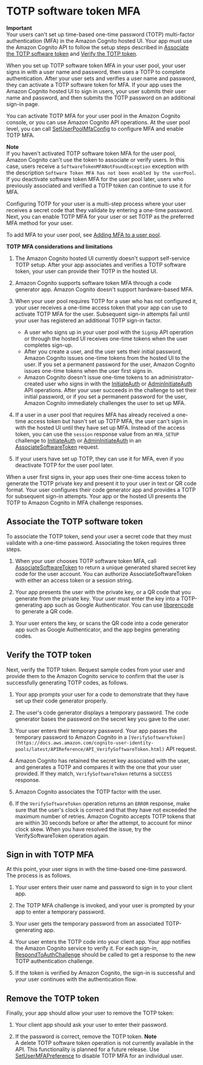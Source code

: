 # TOTP software token MFA<a name="user-pool-settings-mfa-totp"></a>

**Important**  
Your users can't set up time\-based one\-time password \(TOTP\) multi\-factor authentication \(MFA\) in the Amazon Cognito hosted UI\. Your app must use the Amazon Cognito API to follow the setup steps described in [Associate the TOTP software token](#user-pool-settings-mfa-totp-associate-token) and [Verify the TOTP token](#user-pool-settings-mfa-totp-verification)\. 

When you set up TOTP software token MFA in your user pool, your user signs in with a user name and password, then uses a TOTP to complete authentication\. After your user sets and verifies a user name and password, they can activate a TOTP software token for MFA\. If your app uses the Amazon Cognito hosted UI to sign in users, your user submits their user name and password, and then submits the TOTP password on an additional sign\-in page\.

You can activate TOTP MFA for your user pool in the Amazon Cognito console, or you can use Amazon Cognito API operations\. At the user pool level, you can call [SetUserPoolMfaConfig](https://docs.aws.amazon.com/cognito-user-identity-pools/latest/APIReference/API_SetUserPoolMfaConfig.html) to configure MFA and enable TOTP MFA\.

**Note**  
If you haven't activated TOTP software token MFA for the user pool, Amazon Cognito can't use the token to associate or verify users\. In this case, users receive a `SoftwareTokenMFANotFoundException` exception with the description `Software Token MFA has not been enabled by the userPool`\. If you deactivate software token MFA for the user pool later, users who previously associated and verified a TOTP token can continue to use it for MFA\.

Configuring TOTP for your user is a multi\-step process where your user receives a secret code that they validate by entering a one\-time password\. Next, you can enable TOTP MFA for your user or set TOTP as the preferred MFA method for your user\. 

To add MFA to your user pool, see [Adding MFA to a user pool](user-pool-settings-mfa.md)\.

**TOTP MFA considerations and limitations**

1. The Amazon Cognito hosted UI currently doesn't support self\-service TOTP setup\. After your app associates and verifies a TOTP software token, your user can provide their TOTP in the hosted UI\.

1. Amazon Cognito supports software token MFA through a code generator app\. Amazon Cognito doesn't support hardware\-based MFA\.

1. When your user pool requires TOTP for a user who has not configured it, your user receives a one\-time access token that your app can use to activate TOTP MFA for the user\. Subsequent sign\-in attempts fail until your user has registered an additional TOTP sign\-in factor\.
   + A user who signs up in your user pool with the `SignUp` API operation or through the hosted UI receives one\-time tokens when the user completes sign\-up\.
   + After you create a user, and the user sets their initial password, Amazon Cognito issues one\-time tokens from the hosted UI to the user\. If you set a permanent password for the user, Amazon Cognito issues one\-time tokens when the user first signs in\.
   + Amazon Cognito doesn't issue one\-time tokens to an administrator\-created user who signs in with the [InitiateAuth](https://docs.aws.amazon.com/cognito-user-identity-pools/latest/APIReference/API_InitiateAuth.html) or [AdminInitiateAuth](https://docs.aws.amazon.com/cognito-user-identity-pools/latest/APIReference/API_AdminInitiateAuth.html) API operations\. After your user succeeds in the challenge to set their initial password, or if you set a permanent password for the user, Amazon Cognito immediately challenges the user to set up MFA\.

1. If a user in a user pool that requires MFA has already received a one\-time access token but hasn't set up TOTP MFA, the user can't sign in with the hosted UI until they have set up MFA\. Instead of the access token, you can use the `session` response value from an `MFA_SETUP` challenge to [InitiateAuth](https://docs.aws.amazon.com/cognito-user-identity-pools/latest/APIReference/API_InitiateAuth.html) or [AdminInitiateAuth](https://docs.aws.amazon.com/cognito-user-identity-pools/latest/APIReference/API_AdminInitiateAuth.html) in an [AssociateSoftwareToken](https://docs.aws.amazon.com/cognito-user-identity-pools/latest/APIReference/API_AssociateSoftwareToken.html) request\.

1. If your users have set up TOTP, they can use it for MFA, even if you deactivate TOTP for the user pool later\.

When a user first signs in, your app uses their one\-time access token to generate the TOTP private key and present it to your user in text or QR code format\. Your user configures their code generator app and provides a TOTP for subsequent sign\-in attempts\. Your app or the hosted UI presents the TOTP to Amazon Cognito in MFA challenge responses\.

## Associate the TOTP software token<a name="user-pool-settings-mfa-totp-associate-token"></a>

To associate the TOTP token, send your user a secret code that they must validate with a one\-time password\. Associating the token requires three steps\.

1. When your user chooses TOTP software token MFA, call [AssociateSoftwareToken](https://docs.aws.amazon.com/cognito-user-identity-pools/latest/APIReference/API_AssociateSoftwareToken.html) to return a unique generated shared secret key code for the user account\. You can authorize AssociateSoftwareToken with either an access token or a session string\. 

1. Your app presents the user with the private key, or a QR code that you generate from the private key\. Your user must enter the key into a TOTP\-generating app such as Google Authenticator\. You can use [libqrencode](https://github.com/fukuchi/libqrencode/) to generate a QR code\.

1. Your user enters the key, or scans the QR code into a code generator app such as Google Authenticator, and the app begins generating codes\.

## Verify the TOTP token<a name="user-pool-settings-mfa-totp-verification"></a>

Next, verify the TOTP token\. Request sample codes from your user and provide them to the Amazon Cognito service to confirm that the user is successfully generating TOTP codes, as follows\.

1. Your app prompts your user for a code to demonstrate that they have set up their code generator properly\.

1. The user's code generator displays a temporary password\. The code generator bases the password on the secret key you gave to the user\.

1. Your user enters their temporary password\. Your app passes the temporary password to Amazon Cognito in a `[VerifySoftwareToken](https://docs.aws.amazon.com/cognito-user-identity-pools/latest/APIReference/API_VerifySoftwareToken.html)` API request\.

1.  Amazon Cognito has retained the secret key associated with the user, and generates a TOTP and compares it with the one that your user provided\. If they match, `VerifySoftwareToken` returns a `SUCCESS` response\.

1. Amazon Cognito associates the TOTP factor with the user\.

1. If the `VerifySoftwareToken` operation returns an `ERROR` response, make sure that the user's clock is correct and that they have not exceeded the maximum number of retries\. Amazon Cognito accepts TOTP tokens that are within 30 seconds before or after the attempt, to account for minor clock skew\. When you have resolved the issue, try the VerifySoftwareToken operation again\.

## Sign in with TOTP MFA<a name="user-pool-settings-mfa-totp-sign-in"></a>

At this point, your user signs in with the time\-based one\-time password\. The process is as follows\.

1. Your user enters their user name and password to sign in to your client app\. 

1. The TOTP MFA challenge is invoked, and your user is prompted by your app to enter a temporary password\.

1. Your user gets the temporary password from an associated TOTP\-generating app\.

1. Your user enters the TOTP code into your client app\. Your app notifies the Amazon Cognito service to verify it\. For each sign\-in, [RespondToAuthChallenge](https://docs.aws.amazon.com/cognito-user-identity-pools/latest/APIReference/API_RespondToAuthChallenge.html) should be called to get a response to the new TOTP authentication challenge\.

1. If the token is verified by Amazon Cognito, the sign\-in is successful and your user continues with the authentication flow\. 

## Remove the TOTP token<a name="user-pool-settings-mfa-totp-remove"></a>

Finally, your app should allow your user to remove the TOTP token:

1. Your client app should ask your user to enter their password\.

1. If the password is correct, remove the TOTP token\. 
**Note**  
A delete TOTP software token operation is not currently available in the API\. This functionality is planned for a future release\. Use [SetUserMFAPreference](https://docs.aws.amazon.com/cognito-user-identity-pools/latest/APIReference/API_SetUserMFAPreference.html) to disable TOTP MFA for an individual user\.